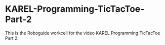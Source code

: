 # KAREL-Programming-TicTacToe-Part-2
This is the Roboguide workcell for the video KAREL Programming TicTacToe Part 2.
